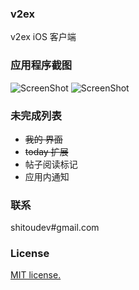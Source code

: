 ### v2ex
v2ex iOS 客户端

### 应用程序截图
![ScreenShot](https://raw.github.com/shitoudev/v2ex/master/ScreenShot/s_1.jpg)
![ScreenShot](https://raw.github.com/shitoudev/v2ex/master/ScreenShot/s_2.jpg)

### 未完成列表
* ~~我的 界面~~
* ~~today 扩展~~
* 帖子阅读标记
* 应用内通知

### 联系
shitoudev#gmail.com

### License
[MIT license.](http://www.opensource.org/licenses/mit-license.php)
